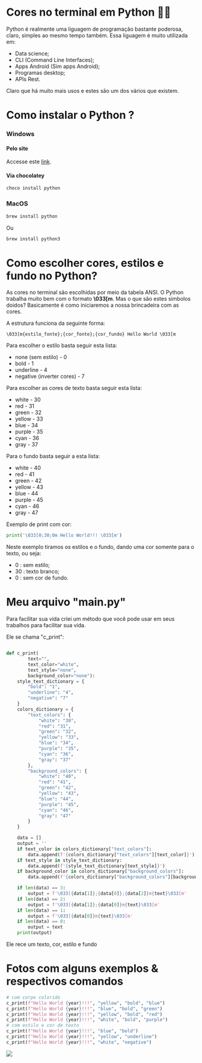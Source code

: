 # Cores no terminal em Python 👨‍💻

Python é realmente uma liguagem de programação bastante poderosa, claro, 
simples ao mesmo tempo também. Essa liguagem é muito utilizada em:

- Data science;
- CLI (Command Line Interfaces);
- Apps Android (Sim apps Android);
- Programas desktop;
- APIs Rest.

Claro que há muito mais usos e estes são um dos vários que existem.

# Como instalar o Python ? 

### Windows

#### Pelo site

Accesse este <a href="https://www.python.org/downloads/windows/">link</a>.

#### Via chocolatey

````sh
choco install python
````

### MacOS

````sh
brew install python
````
Ou
````sh
brew install python3
````
# Como escolher cores, estilos e fundo no Python?

As cores no terminal são escolhidas por meio da tabela ANSI. 
O Python trabalha muito bem com o formato <b>\033[m</b>. Mas o que 
são estes simbolos doidos? Basicamente é como iniciaremos
a nossa brincadeira com as cores. 

A estrutura funciona da seguinte forma:

```
\033[m{estilo_fonte};{cor_fonte};{cor_fundo} Hello World \033[m
```

Para escolher o estilo basta seguir esta lista:

 - none (sem estilo) - 0
 - bold - 1
 - underline - 4
 - negative (inverter cores) - 7

Para escolher as cores de texto basta seguir esta lista:

 - white - 30
 - red - 31
 - green - 32
 - yellow - 33
 - blue - 34
 - purple - 35
 - cyan - 36
 - gray - 37
 
Para o fundo basta seguir a esta lista:

 - white - 40
 - red - 41
 - green - 42
 - yellow - 43
 - blue - 44
 - purple - 45
 - cyan - 46
 - gray - 47
 
Exemplo de print com cor:
 
```python
print('\033[0;30;0m Hello World!!! \033[m')
```
 Neste exemplo tiramos os estilos e o fundo, dando uma cor somente para o texto, ou seja:
 
 - 0 : sem estilo;
 - 30 : texto branco;
 - 0 : sem cor de fundo.
 
# Meu arquivo "main.py"

Para facilitar sua vida criei um método que você pode usar em seus trabalhos
para facilitar sua vida.

Ele se chama "c_print":
 
```python

def c_print(
        text="",
        text_color="white",
        text_style="none",
        background_color="none"):
    style_text_dictionary = {
        "bold": "1",
        "underline": "4",
        "negative": "7"
    }
    colors_dictionary = {
        "text_colors": {
            "white": "30",
            "red": "31",
            "green": "32",
            "yellow": "33",
            "blue": "34",
            "purple": "35",
            "cyan": "36",
            "gray": "37"
        },
        "background_colors": {
            "white": "40",
            "red": "41",
            "green": "42",
            "yellow": "43",
            "blue": "44",
            "purple": "45",
            "cyan": "46",
            "gray": "47"
        }
    }

    data = []
    output = ''
    if text_color in colors_dictionary["text_colors"]:
        data.append(f'{colors_dictionary["text_colors"][text_color]}')
    if text_style in style_text_dictionary:
        data.append(f'{style_text_dictionary[text_style]}')
    if background_color in colors_dictionary["background_colors"]:
        data.append(f'{colors_dictionary["background_colors"][background_color]}')

    if len(data) == 3:
        output = f'\033[{data[1]};{data[0]};{data[2]}m{text}\033[m'
    if len(data) == 2:
        output = f'\033[{data[1]};{data[0]}m{text}\033[m'
    if len(data) == 1:
        output = f'\033[{data[0]}m{text}\033[m'
    if len(data) == 0:
        output = text
    print(output)

```
Ele rece um texto, cor, estilo e fundo

# Fotos com alguns exemplos & respectivos comandos

```python
# com corpo colorido
c_print(f"Hello World {year}!!!", "yellow", "bold", "blue")
c_print(f"Hello World {year}!!!", "blue", "bold", "green")
c_print(f"Hello World {year}!!!", "yellow", "bold", "red")
c_print(f"Hello World {year}!!!", "white", "bold", "purple")
# com estilo e cor de texto
c_print(f"Hello World {year}!!!", "blue", "bold")
c_print(f"Hello World {year}!!!", "yellow", "underline")
c_print(f"Hello World {year}!!!", "white", "negative")
```

<img src="https://lh3.googleusercontent.com/JaPlKL_YGz7uvoxiKHJqmLHk42vYkwRDBr_mrdZpFwrre8GtbN6QD3ueVjpuz3gjrx8u4dEB4mCtpUEecQPofC892ycLIgwvZsAx04HSf4jGdSbeEXWyuSr3M2oxrYPRsTU06GP-7C7Is720gAO6QwvIdYWvnNGssSkx2GdEk3_NyFN1upppHpeLFqe7cXto6UbaXAdzAr1g41teu9G6FqfUOsYmpRQmIrII-8psyOLciyfFyEtkiawJ4Ry0GBfD46txQwwWzGhBU45y9ZbbpD_SuaL-AedO7Vpc7VSxKXTUcX4HQ-uP28W-duTkYsnXI3SiUrELXPkGlAizd5hs0ttvDDXMSdp-T0GeoVisSOq6dv_edyy-NyFfLN5nZsh8r3beRIGnL-tPz-1UBS5eo89HlJjygvX_7ms7wVneu7zOZDFdHQm88q8Pzh9WJKK8YSDu4YHLldB5DqM8IVIZU28K0AQzt432F6BgTnhlmNugcK6_-g8E-2D-vSaXiaks6Fo9n2_zyzGVrWPAbBjg0rBhDL8ta4ad3qpjW6v8ZfCpPOSXH6ZZsdJaTnfdP3on0uMsdh38QN5NC_7B9C3CbVnhZLs0-WNtikWzjCYBHIwqNwBmz4e1EeXiyh8tFZNHuVNZpq5hLntouBAGEYPApk8c2uLewSOvZJZ86d60ipKp_KhqWhqrOG3HAuWP=w825-h219-no?authuser=0" />
